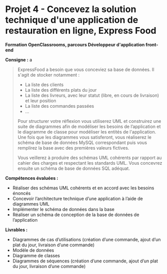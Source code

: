 # Projet 4 - Concevez la solution technique d'une application de restauration en ligne, Express Food
**Formation OpenClassrooms, parcours Développeur d'application front-end**

**Consigne :** a

> ExpressFood a besoin que vous conceviez sa base de données. Il s'agit
> de stocker notamment :
> 
> -   La liste des clients
> -   La liste des différents plats du jour
> -   La liste des livreurs, avec leur statut (libre, en cours de livraison) et leur position
> -   La liste des commandes passées
> -   ...
> 
> Pour structurer votre réflexion vous utiliserez UML et construirez une
> suite de diagrammes afin de modéliser les besoins de l’application et
> le diagramme de classe pour modéliser les entités de l'application.
> Une fois que les diagrammes vous satisferont, vous réaliserez le
> schéma de base de données MySQL correspondant puis vous remplirez la
> base avec des premières valeurs fictives.
> 
> Vous veillerez à produire des schémas UML cohérents par rapport au
> cahier des charges et respectant les standards UML. Vous concevrez
> ensuite un schéma de base de données SQL adéquat.

**Compétences évaluées :**
-   Réaliser des schémas UML cohérents et en accord avec les besoins énoncés
-   Concevoir l’architecture technique d’une application à l’aide de diagrammes UML
-   Implémenter le schéma de données dans la base
-   Réaliser un schéma de conception de la base de données de l’application

**Livrables :**
 -   Diagrammes de cas d’utilisations (création d’une commande, ajout d’un plat du jour, livraison d’une commande)
-   Modèle de données
-   Diagramme de classes
-   Diagrammes de séquences (création d’une commande, ajout d’un plat du jour, livraison d’une commande)
